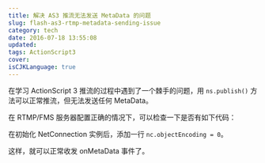 ```yaml
---
title: 解决 AS3 推流无法发送 MetaData 的问题
slug: flash-as3-rtmp-metadata-sending-issue
category: tech
date: 2016-07-18 13:55:08
updated:
tags: ActionScript3
cover:
isCJKLanguage: true
---
```


在学习 ActionScript 3 推流的过程中遇到了一个棘手的问题，用 `ns.publish()` 方法可以正常推流，但无法发送任何 MetaData。

在 RTMP/FMS 服务器配置正确的情况下，可以检查一下是否有如下代码：

在初始化 NetConnection 实例后，添加一行 `nc.objectEncoding = 0`。

这样，就可以正常收发 onMetaData 事件了。